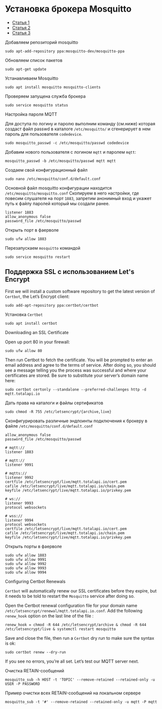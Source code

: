 Установка брокера Mosquitto
===========================
- [Статья 1](https://codedevice.ru/posts/ubuntu-mosquitto-install)
- [Статья 2](https://dzen.ru/a/YEiOMAECa0UEAXeH)
- [Статья 3](https://www.digitalocean.com/community/tutorials/how-to-install-and-secure-the-mosquitto-mqtt-messaging-broker-on-ubuntu-18-04-quickstart)

Добавляем репозиторий mosquitto

	sudo apt-add-repository ppa:mosquitto-dev/mosquitto-ppa

Обновляем список пакетов

	sudo apt-get update

Устанавливаем Mosquitto

	sudo apt install mosquitto mosquitto-clients

Проверяем запущена служба брокера

	sudo service mosquitto status

Настройка пароля MQTT

Для доступа по логину и паролю выполним команду (см.ниже) которая создаст файл passwd в каталоге 
`/etc/mosquitto/` и сгенерирует в нем пароль для пользователя `codedevice`.

	sudo mosquitto_passwd -c /etc/mosquitto/passwd codedevice

Добавим нового пользователя с логином `mqtt` и паролем `mqtt`:

    mosquitto_passwd -b /etc/mosquitto/passwd mqtt mqtt

Создаем свой конфигурационный файл

	sudo nano /etc/mosquitto/conf.d/default.conf

Основной файл mosquitto конфигурации находится `/etc/mosquitto/mosquitto.conf`
Скопируем в него настройки, где повесим слушателя на порт `1883`, запретим анонимный вход 
и укажет путь к файлу паролей который мы создали ранее.

	listener 1883
	allow_anonymous false
	password_file /etc/mosquitto/passwd

Открыть порт в фаерволе

    sudo ufw allow 1883

Перезапускаем `mosquitto` командой

	sudo service mosquitto restart


Поддержка SSL c использованием Let's Encrypt
--------------------------------------------

First we will install a custom software repository to get the latest version of `Certbot`, the Let’s Encrypt client:

    sudo add-apt-repository ppa:certbot/certbot

Установка `Certbot`

    sudo apt install certbot

Downloading an SSL Certificate

Open up port 80 in your firewall:

    sudo ufw allow 80

Then run Certbot to fetch the certificate.
You will be prompted to enter an email address and agree to the terms of service. 
After doing so, you should see a message telling you the process was successful and where your certificates are stored.
Be sure to substitute your server’s domain name here:

    sudo certbot certonly --standalone --preferred-challenges http -d mqtt.totalapi.io

Дать права на каталоги и файлы сертификатов

    sudo chmod -R 755 /etc/letsencrypt/{archive,live}


Сконфигурировать различные эндпоинты подключения к брокеру в файле `/etc/mosquitto/conf.d/default.conf`

    allow_anonymous false
    password_file /etc/mosquitto/passwd

    # mqtt://
    listener 1883

    # mqtt://
    listener 9991

    # mqtts://
    listener 9992
    certfile /etc/letsencrypt/live/mqtt.totalapi.io/cert.pem
    cafile /etc/letsencrypt/live/mqtt.totalapi.io/chain.pem
    keyfile /etc/letsencrypt/live/mqtt.totalapi.io/privkey.pem

    # ws://
    listener 9993
    protocol websockets

    # wss://
    listener 9994
    protocol websockets
    certfile /etc/letsencrypt/live/mqtt.totalapi.io/cert.pem
    cafile /etc/letsencrypt/live/mqtt.totalapi.io/chain.pem
    keyfile /etc/letsencrypt/live/mqtt.totalapi.io/privkey.pem

Открыть порты в фаерволе

    sudo ufw allow 1883
    sudo ufw allow 9991
    sudo ufw allow 9992
    sudo ufw allow 9993
    sudo ufw allow 9994
	
	
Configuring Certbot Renewals

`Certbot` will automatically renew our SSL certificates before they expire, but it needs to be told 
to restart the `Mosquitto` service after doing so.

Open the Certbot renewal configuration file for your domain name `/etc/letsencrypt/renewal/mqtt.totalapi.io.conf`.
Add the following `renew_hook` option on the last line of the file :
	
	renew_hook = chmod -R 644 /etc/letsencrypt/archive & chmod -R 644 /etc/letsencrypt/live & systemctl restart mosquitto

Save and close the file, then run a `Certbot` dry run to make sure the syntax is ok:

	sudo certbot renew --dry-run

If you see no errors, you’re all set. Let’s test our MQTT server next.	

Очистка RETAIN-сообщений
    
    mosquitto_sub -h HOST -t 'TOPIC' --remove-retained --retained-only -u USER -P PASSWORD

Пример очистки всех RETAIN-сообщений на локальном сервере

    mosquitto_sub -t '#' --remove-retained --retained-only -u mqtt -P mqtt
